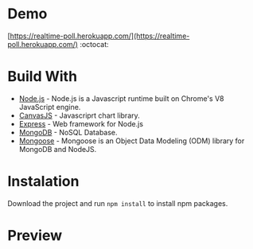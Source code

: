 # Demo

[https://realtime-poll.herokuapp.com/](https://realtime-poll.herokuapp.com/)   :octocat:

# Build With

* [Node.js](https://nodejs.org/en/) - Node.js is a Javascript runtime built on Chrome's V8 JavaScript engine.
* [CanvasJS](https://canvasjs.com/) - Javascriprt chart library.  
* [Express](https://expressjs.com/) - Web framework for Node.js
* [MongoDB](https://www.mongodb.com/) - NoSQL Database. 
* [Mongoose](https://mongoosejs.com/) - Mongoose is an Object Data Modeling (ODM) library for MongoDB and NodeJS.

# Instalation

Download the project and run `npm install` to install npm packages.

# Preview

